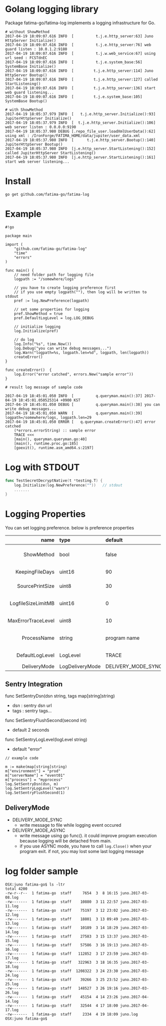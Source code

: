 # Golang logging library #

Package fatima-go/fatima-log implements a logging infrastructure for Go. 

```
# without ShowMethod
2017-04-19 18:09:07.616 INFO  [          t.j.e.http_server:63] Juno HttpServer Initialize()
2017-04-19 18:09:07.616 INFO  [          t.j.e.http_server:76] web guard listen : 10.0.1.2:9180
2017-04-19 18:09:07.616 INFO  [          t.j.w.web_service:67] using url seed : FCSTdnEC
2017-04-19 18:09:07.616 INFO  [          t.j.e.system_base:56] SystemBase Initialize()
2017-04-19 18:09:07.616 INFO  [         t.j.e.http_server:114] Juno HttpServer Bootup()
2017-04-19 18:09:07.616 INFO  [         t.j.e.http_server:127] called StartListening()
2017-04-19 18:09:07.616 INFO  [         t.j.e.http_server:136] start web guard listening...
2017-04-19 18:09:07.616 INFO  [         t.j.e.system_base:105] SystemBase Bootup()

# with ShowMethod
2017-04-19 18:05:37.979 INFO  [   t.j.e.http_server.Initialize():93] JupiterHttpServer Initialize()
2017-04-19 18:05:37.979 INFO  [  t.j.e.http_server.Initialize():106] web server listen : 0.0.0.0:9190
2017-04-19 18:05:37.980 DEBUG [.repo_file_user.loadXmlUserData():62] using xml : /IronForge/FATIMA_HOME/data/jupiter/user_data.xml
2017-04-19 18:05:37.980 INFO  [      t.j.e.http_server.Bootup():140] JupiterHttpServer Bootup()
2017-04-19 18:05:37.980 INFO  [j.e.http_server.StartListening():152] called JupiterHttpServer StartListening()
2017-04-19 18:05:37.980 INFO  [j.e.http_server.StartListening():161] start web server listening...
```

# Install #
```
go get github.com/fatima-go/fatima-log
```


# Example #

```
#!go

package main

import (
	"github.com/fatima-go/fatima-log"
	"time"
	"errors"
)

func main() {
	// need folder path for logging file
	logpath := "/somewhere/logs"

	// you have to create logging preference first
	// if you use empty logpath(""), then log will be written to stdout
	pref := log.NewPreference(logpath)

	// set some properties for logging
	pref.ShowMethod = true
	pref.DefaultLogLevel = log.LOG_DEBUG

	// initialize logging
	log.Initialize(pref)

	// do log
	log.Info("%s", time.Now())
	log.Debug("you can write debug messages...")
	log.Warn("logpath=%s, logpath.len=%d", logpath, len(logpath))
	createError()
}

func createError()  {
	log.Error("error catched", errors.New("sample error"))
}
```

```
# result log message of sample code

2017-04-19 18:45:01.050 INFO  [          q.queryman.main():37] 2017-04-19 18:45:01.050525314 +0900 KST
2017-04-19 18:45:01.050 DEBUG [          q.queryman.main():38] you can write debug messages...
2017-04-19 18:45:01.050 WARN  [          q.queryman.main():39] logpath=/somewhere/logs, logpath.len=29
2017-04-19 18:45:01.050 ERROR [   q.queryman.createError():47] error catched
	(*errors.errorString) :: sample error
	TRACE <<<
	[main(), queryman.queryman.go:40]
	[main(), runtime.proc.go:185]
	[goexit(), runtime.asm_amd64.s:2197]

```

# Log with STDOUT #

```go
func TestSecretDecryptNative(t *testing.T) {
	log.Initialize(log.NewPreference(""))	// stdout
	.......
}
```

# Logging Properties #

You can set logging preference. below is preference properties

name     | type   | default | remark
---------:| :----- | :----- | :-----
ShowMethod  |  bool | false | whether show method name or not
KeepingFileDays | uint16 | 90 | max days for keeping log files
SourcePrintSize | uint8 | 30 | source expression length
LogfileSizeLimitMB | uint16 | 0 | max log file size in MB (not yet supported)
MaxErrorTraceLevel | uint8 | 10 | max trace level for error
ProcessName | string | program name | running program(process) name
DefaultLogLevel | LogLevel | TRACE | default logging level
DeliveryMode | LogDeliveryMode | DELIVERY_MODE_SYNC | sync or async

## Sentry Integration ##
func SetSentryDsn(dsn string, tags map[string]string)
- dsn : sentry dsn url
- tags : sentry tags...

func SetSentryFlushSecond(second int)
- default 2 seconds

func SetSentryLogLevel(logLevel string)
- default "error"

```
// example code

m := make(map[string]string)
m["environment"] = "prod"
m["serverName"] = "event01"
m["process"] = "myprocess"
log.SetSentryDsn(dsn, m)
log.SetSentryLogLevel("warn")
log.SetSentryFlushSecond(1)
```

## DeliveryMode ##

* DELIVERY_MODE_SYNC
	* write message to file while logging event occured
* DELIVERY_MODE_ASYNC
	* write message using go func(). it could improve program execution because logging will be detached from main.
	* if you use ASYNC mode, you have to call `log.Close()` when your program exit. if not, you may lost some last logging message

# log folder sample #
```
OSX:juno fatima-go$ ls -ltr
total 4200
-rw-r--r--  1 fatima-go  staff     7654  3  8 16:15 juno.2017-03-08.log
-rw-------  1 fatima-go  staff    10880  3 11 22:57 juno.2017-03-11.log
-rw-------  1 fatima-go  staff    75197  3 12 23:02 juno.2017-03-12.log
-rw-------  1 fatima-go  staff    18801  3 13 09:49 juno.2017-03-13.log
-rw-------  1 fatima-go  staff    10189  3 14 18:29 juno.2017-03-14.log
-rw-------  1 fatima-go  staff    27583  3 15 13:37 juno.2017-03-15.log
-rw-------  1 fatima-go  staff    57586  3 16 19:13 juno.2017-03-16.log
-rw-------  1 fatima-go  staff   112852  3 17 23:59 juno.2017-03-17.log
-rw-------  1 fatima-go  staff   322963  3 18 16:35 juno.2017-03-18.log
-rw-------  1 fatima-go  staff  1208322  3 24 23:30 juno.2017-03-24.log
-rw-------  1 fatima-go  staff    39266  3 25 23:52 juno.2017-03-25.log
-rw-------  1 fatima-go  staff   148527  3 26 19:16 juno.2017-03-26.log
-rw-------  1 fatima-go  staff    45154  4 14 23:26 juno.2017-04-14.log
-rw-------  1 fatima-go  staff    32544  4 17 18:00 juno.2017-04-17.log
-rw-------  1 fatima-go  staff     2334  4 19 18:09 juno.log
OSX:juno fatima-go$
```